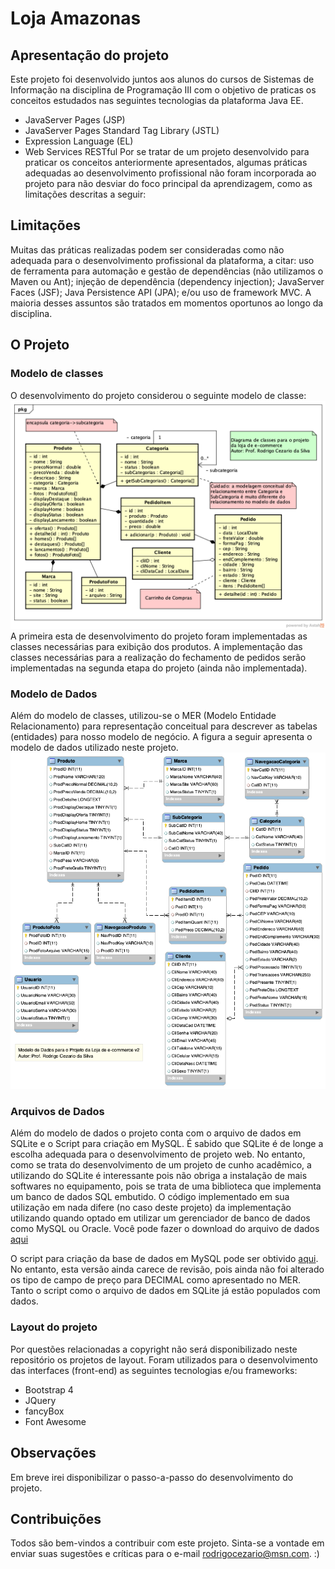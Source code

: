 # Loja Amazonas

## Apresentação do projeto
Este projeto foi desenvolvido juntos aos alunos do cursos de Sistemas de Informação na disciplina de Programação III com o objetivo de praticas os conceitos estudados nas seguintes tecnologias da plataforma Java EE.
- JavaServer Pages (JSP)
- JavaServer Pages Standard Tag Library (JSTL)
- Expression Language (EL)
- Web Services RESTful
Por se tratar de um projeto desenvolvido para praticar os conceitos anteriormente apresentados, algumas práticas adequadas ao desenvolvimento profissional não foram incorporada ao projeto para não desviar do foco principal da aprendizagem, como as limitações descritas a seguir: 

## Limitações
Muitas das práticas realizadas podem ser consideradas como não adequada para o desenvolvimento profissional da plataforma, a citar: uso de ferramenta para automação e gestão de dependências (não utilizamos o Maven ou Ant); injeção de dependência (dependency injection); JavaServer Faces (JSF); Java Persistence API (JPA); e/ou uso de framework MVC. A maioria desses assuntos são tratados em momentos oportunos ao longo da disciplina.

## O Projeto
### Modelo de classes
O desenvolvimento do projeto considerou o seguinte modelo de classe:
![Modelo de classes do projeto](lojaamazonas/documentos/classes.png?raw=true "Modelo de classes do projeto")
A primeira esta de desenvolvimento do projeto foram implementadas as classes necessárias para exibição dos produtos. A implementação das classes necessárias para a realização do fechamento de pedidos serão implementadas na segunda etapa do projeto (ainda não implementada).

### Modelo de Dados
Além do modelo de classes, utilizou-se o MER (Modelo Entidade Relacionamento) para representação conceitual para descrever as tabelas (entidades) para nosso modelo de negócio. A figura a seguir apresenta o modelo de dados utilizado neste projeto.
![Modelo Entidade Relacionamento](lojaamazonas/documentos/mer.png?raw=true "Modelo Entidade Relacionamento")

### Arquivos de Dados
Além do modelo de dados o projeto conta com o arquivo de dados em SQLite e o Script para criação em MySQL. É sabido que SQLite é de longe a escolha adequada para o desenvolvimento de projeto web. No entanto, como se trata do desenvolvimento de um projeto de cunho acadêmico, a utilizando do SQLite é interessante pois não obriga a instalação de mais softwares no equipamento, pois se trata de uma biblioteca que implementa um banco de dados SQL embutido. O código implementado em sua utilização em nada difere (no caso deste projeto) da implementação utilizando quando optado em utilizar um gerenciador de banco de dados como MySQL ou Oracle. Você pode fazer o download do arquivo de dados [aqui](lojaamazonas/loja.db)

O script para criação da base de dados em MySQL pode ser obtivido [aqui](lojaamazonas/documentos/loja.sql). No entanto, esta versão ainda carece de revisão, pois ainda não foi alterado os tipo de campo de preço para DECIMAL como apresentado no MER. Tanto o script como o arquivo de dados em SQLite já estão populados com dados.

### Layout do projeto
Por questões relacionadas a copyright não será disponibilizado neste repositório os projetos de layout.
Foram utilizados para o desenvolvimento das interfaces (front-end) as seguintes tecnologias e/ou frameworks:
- Bootstrap 4
- JQuery
- fancyBox
- Font Awesome

## Observações
Em breve irei disponibilizar o passo-a-passo do desenvolvimento do projeto.

## Contribuições
Todos são bem-vindos a contribuir com este projeto. Sinta-se a vontade em enviar suas sugestões e críticas para o e-mail [rodrigocezario@msn.com](rodrigocezario@msn.com). :)
